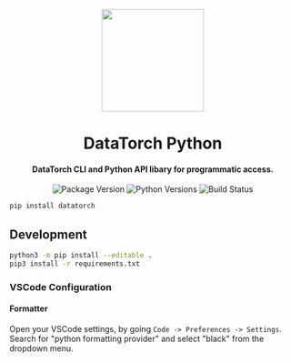 <p align="center">
    <img src="https://raw.githubusercontent.com/datatorch/documentation/master/docs/.vuepress/public/python.png" width="180" />
</p>

<h1 align="center">
  DataTorch Python
</h1>
<h4 align="center">DataTorch CLI and Python API libary for programmatic access.</h4>

<p align="center">
  <img alt="Package Version" src="https://img.shields.io/pypi/v/datatorch">
  <img alt="Python Versions" src="https://img.shields.io/pypi/pyversions/datatorch">
  <img alt="Build Status" src="https://img.shields.io/github/workflow/status/datatorch/python/package">
</p>

```bash
pip install datatorch
```

## Development

```bash
python3 -m pip install --editable .
pip3 install -r requirements.txt
```

### VSCode Configuration

#### Formatter

Open your VSCode settings, by going `Code -> Preferences -> Settings`. Search
for "python formatting provider" and select "black" from the dropdown menu.
